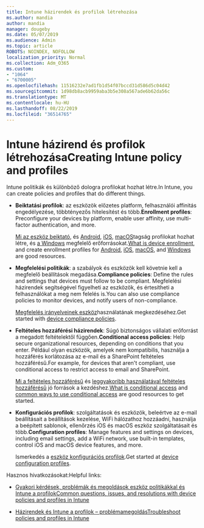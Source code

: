 ```yaml
---
title: Intune házirendek és profilok létrehozása
ms.author: mandia
author: mandia
manager: dougeby
ms.date: 05/07/2019
ms.audience: Admin
ms.topic: article
ROBOTS: NOINDEX, NOFOLLOW
localization_priority: Normal
ms.collection: Adm_O365
ms.custom:
- "1064"
- "6700005"
ms.openlocfilehash: 11516232e7ad1fb1d54f07bccd31d586d5c04d42
ms.sourcegitcommit: 1d98db8acb9959aba3b5e308a567ade6b62da56c
ms.translationtype: MT
ms.contentlocale: hu-HU
ms.lasthandoff: 08/22/2019
ms.locfileid: "36514765"
---
```

# <a name="creating-intune-policy-and-profiles"></a><span data-ttu-id="587cc-102">Intune házirend és profilok létrehozása</span><span class="sxs-lookup"><span data-stu-id="587cc-102">Creating Intune policy and profiles</span></span>

<span data-ttu-id="587cc-103">Intune politikák és különböző dologra profilokat hozhat létre.</span><span class="sxs-lookup"><span data-stu-id="587cc-103">In Intune, you can create policies and profiles that do different things.</span></span>

- <span data-ttu-id="587cc-104">**Beiktatási profilok**: az eszközök előzetes platform, felhasználói affinitás engedélyezése, többtényezős hitelesítést és több.</span><span class="sxs-lookup"><span data-stu-id="587cc-104">**Enrollment profiles**: Preconfigure your devices by platform, enable user affinity, use multi-factor authentication, and more.</span></span>

  <span data-ttu-id="587cc-105">[Mi az eszköz beiktató](https://docs.microsoft.com/intune/device-enrollment), és [Android](https://docs.microsoft.com/intune/android-enroll), [iOS](https://docs.microsoft.com/intune/ios-enroll), [macOS](https://docs.microsoft.com/intune/macos-enroll)tagság profilokat hozhat létre, és [a Windows](https://docs.microsoft.com/intune/windows-enrollment-methods) megfelelő erőforrásokat.</span><span class="sxs-lookup"><span data-stu-id="587cc-105">[What is device enrollment](https://docs.microsoft.com/intune/device-enrollment), and create enrollment profiles for [Android](https://docs.microsoft.com/intune/android-enroll), [iOS](https://docs.microsoft.com/intune/ios-enroll), [macOS](https://docs.microsoft.com/intune/macos-enroll), and [Windows](https://docs.microsoft.com/intune/windows-enrollment-methods) are good resources.</span></span>

- <span data-ttu-id="587cc-106">**Megfelelési politikák**: a szabályok és eszközök kell követnie kell a megfelelő beállítások megadása.</span><span class="sxs-lookup"><span data-stu-id="587cc-106">**Compliance policies**: Define the rules and settings that devices must follow to be compliant.</span></span> <span data-ttu-id="587cc-107">Megfelelési házirendek segítségével figyelheti az eszközök, és értesítheti a felhasználókat a meg nem felelés is.</span><span class="sxs-lookup"><span data-stu-id="587cc-107">You can also use compliance policies to monitor devices, and notify users of non-compliance.</span></span>

  <span data-ttu-id="587cc-108">[Megfelelés irányelveinek eszköz](https://docs.microsoft.com/intune/device-compliance-get-started)használatának megkezdéséhez.</span><span class="sxs-lookup"><span data-stu-id="587cc-108">Get started with [device compliance policies](https://docs.microsoft.com/intune/device-compliance-get-started).</span></span>
- <span data-ttu-id="587cc-109">**Feltételes hozzáférési házirendek**: Súgó biztonságos vállalati erőforrást a megadott feltételektől függően.</span><span class="sxs-lookup"><span data-stu-id="587cc-109">**Conditional access policies**: Help secure organizational resources, depending on conditions that you enter.</span></span> <span data-ttu-id="587cc-110">Például olyan eszközök, amelyek nem kompatibilis, használja a hozzáférés korlátozása az e-mail és a SharePoint feltételes hozzáférésű.</span><span class="sxs-lookup"><span data-stu-id="587cc-110">For example, for devices that aren't compliant, use conditional access to restrict access to email and SharePoint.</span></span>

  <span data-ttu-id="587cc-111">[Mi a feltételes hozzáférésű](https://docs.microsoft.com/intune/conditional-access) és [leggyakoribb használatával feltételes hozzáférésű](https://docs.microsoft.com/intune/conditional-access-intune-common-ways-use) jó források a kezdéshez.</span><span class="sxs-lookup"><span data-stu-id="587cc-111">[What is conditional access](https://docs.microsoft.com/intune/conditional-access) and [common ways to use conditional access](https://docs.microsoft.com/intune/conditional-access-intune-common-ways-use) are good resources to get started.</span></span>

- <span data-ttu-id="587cc-112">**Konfigurációs profilok**: szolgáltatások és eszközök, beleértve az e-mail beállításait a beállítások kezelése, WiFi hálózathoz hozzáadni, használja a beépített sablonok, ellenőrzés iOS és macOS eszköz szolgáltatásait és több.</span><span class="sxs-lookup"><span data-stu-id="587cc-112">**Configuration profiles**: Manage features and settings on devices, including email settings, add a WiFi network, use built-in templates, control iOS and macOS device features, and more.</span></span>

  <span data-ttu-id="587cc-113">Ismerkedés a [eszköz konfigurációs profilok](https://docs.microsoft.com/intune/device-profiles).</span><span class="sxs-lookup"><span data-stu-id="587cc-113">Get started at [device configuration profiles](https://docs.microsoft.com/intune/device-profiles).</span></span>

<span data-ttu-id="587cc-114">Hasznos hivatkozásokat:</span><span class="sxs-lookup"><span data-stu-id="587cc-114">Helpful links:</span></span>

- [<span data-ttu-id="587cc-115">Gyakori kérdések, problémák és megoldások eszköz politikákkal és Intune a profilok</span><span class="sxs-lookup"><span data-stu-id="587cc-115">Common questions, issues, and resolutions with device policies and profiles in Intune</span></span>](https://docs.microsoft.com/intune/device-profile-troubleshoot)

- [<span data-ttu-id="587cc-116">Házirendek és Intune a profilok – problémamegoldás</span><span class="sxs-lookup"><span data-stu-id="587cc-116">Troubleshoot policies and profiles in Intune</span></span>](https://docs.microsoft.com/intune/troubleshoot-policies-in-microsoft-intune)
